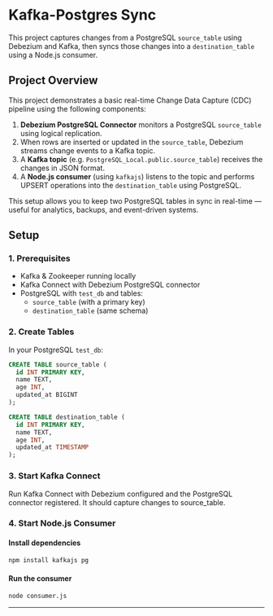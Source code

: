 # Kafka-Postgres Sync

This project captures changes from a PostgreSQL `source_table` using Debezium and Kafka, then syncs those changes into a `destination_table` using a Node.js consumer.

## Project Overview

This project demonstrates a basic real-time Change Data Capture (CDC) pipeline using the following components:

1. **Debezium PostgreSQL Connector** monitors a PostgreSQL `source_table` using logical replication.
2. When rows are inserted or updated in the `source_table`, Debezium streams change events to a Kafka topic.
3. A **Kafka topic** (e.g. `PostgreSQL_Local.public.source_table`) receives the changes in JSON format.
4. A **Node.js consumer** (using `kafkajs`) listens to the topic and performs UPSERT operations into the `destination_table` using PostgreSQL.

This setup allows you to keep two PostgreSQL tables in sync in real-time — useful for analytics, backups, and event-driven systems.

## Setup

### 1. Prerequisites

- Kafka & Zookeeper running locally
- Kafka Connect with Debezium PostgreSQL connector
- PostgreSQL with `test_db` and tables:
  - `source_table` (with a primary key)
  - `destination_table` (same schema)

### 2. Create Tables

In your PostgreSQL `test_db`:

```sql
CREATE TABLE source_table (
  id INT PRIMARY KEY,
  name TEXT,
  age INT,
  updated_at BIGINT
);

CREATE TABLE destination_table (
  id INT PRIMARY KEY,
  name TEXT,
  age INT,
  updated_at TIMESTAMP
);
```
### 3. Start Kafka Connect

Run Kafka Connect with Debezium configured and the PostgreSQL connector registered. It should capture changes to source_table.

### 4. Start Node.js Consumer

#### Install dependencies

```bash
npm install kafkajs pg
```

#### Run the consumer

```bash 
node consumer.js
```
____


